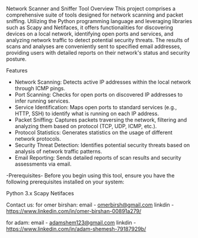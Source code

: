 Network Scanner and Sniffer Tool
Overview
This project comprises a comprehensive suite of tools designed for network scanning and packet sniffing. Utilizing the Python programming language and leveraging libraries such as Scapy and Netifaces, it offers functionalities for discovering devices on a local network, identifying open ports and services, and analyzing network traffic to detect potential security threats. The results of scans and analyses are conveniently sent to specified email addresses, providing users with detailed reports on their network's status and security posture.

Features
- Network Scanning: Detects active IP addresses within the local network through ICMP pings.
- Port Scanning: Checks for open ports on discovered IP addresses to infer running services.
- Service Identification: Maps open ports to standard services (e.g., HTTP, SSH) to identify what is running on each IP address.
- Packet Sniffing: Captures packets traversing the network, filtering and analyzing them based on protocol (TCP, UDP, ICMP, etc.).
- Protocol Statistics: Generates statistics on the usage of different network protocols.
- Security Threat Detection: Identifies potential security threats based on analysis of network traffic patterns.
- Email Reporting: Sends detailed reports of scan results and security assessments via email.


-Prerequisites-
Before you begin using this tool, ensure you have the following prerequisites installed on your system:

Python 3.x
Scapy
Netifaces


Contact us: 
for omer birshan:
email - omerbirsh@gmail.com
linkdin - https://www.linkedin.com/in/omer-birshan-00891a279/

for adam:
email - adamshem123@gmail.com
linkdin - https://www.linkedin.com/in/adam-shemesh-79187929b/
